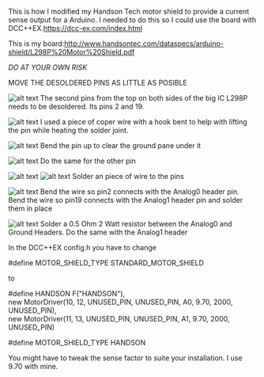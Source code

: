 This is how I modified my Handson Tech motor shield to provide a current sense output for a Arduino.
I needed to do this so I could use the board with DCC++EX.https://dcc-ex.com/index.html

This is my board:http://www.handsontec.com/dataspecs/arduino-shield/L298P%20Motor%20Shield.pdf

*DO AT YOUR OWN RISK*

MOVE THE DESOLDERED PINS AS LITTLE AS POSIBLE

![alt text](https://github.com/charlj22/Handson-mod/blob/main/Images/20210816_071305.jpg?raw=true)
The second pins from the top on both sides of the big IC L298P needs to be desoldered. Its pins 2 and 19.

![alt text](https://github.com/charlj22/Handson-mod/blob/main/Images/20210816_124721.jpg?raw=true)
I used a piece of coper wire with a hook bent to help with lifting the pin while heating the solder joint.

![alt text](https://github.com/charlj22/Handson-mod/blob/main/Images/20210816_125156.jpg?raw=true)
Bend the pin up to clear the ground pane under it

![alt text](https://github.com/charlj22/Handson-mod/blob/main/Images/20210816_125156.jpg?raw=true)
Do the same for the other pin

![alt text](https://github.com/charlj22/Handson-mod/blob/main/Images/20210816_132055.jpg?raw=true)
![alt text](https://github.com/charlj22/Handson-mod/blob/main/Images/20210816_132338.jpg?raw=true)
Solder an piece of wire to the pins

![alt text](https://github.com/charlj22/Handson-mod/blob/main/Images/20210825_144405.jpg?raw=true)
Bend the wire so pin2 connects with the Analog0 header pin. Bend the wire so pin19 connects with the Analog1 header pin and solder them in place

![alt text](https://github.com/charlj22/Handson-mod/blob/main/Images/20210825_145049.jpg?raw=true)
Solder a 0.5 Ohm 2 Watt resistor between the Analog0 and Ground Headers. Do the same with the Analog1 header

In the DCC++EX config.h you have to change 

#define MOTOR_SHIELD_TYPE STANDARD_MOTOR_SHIELD 

to

#define HANDSON F("HANDSON"),\
  new MotorDriver(10, 12, UNUSED_PIN, UNUSED_PIN, A0, 9.70, 2000, UNUSED_PIN), \
  new MotorDriver(11, 13, UNUSED_PIN, UNUSED_PIN, A1, 9.70, 2000, UNUSED_PIN)

#define MOTOR_SHIELD_TYPE HANDSON

You might have to tweak the sense factor to suite your installation. I use 9.70 with mine.

